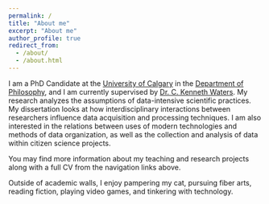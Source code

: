 ```yaml
---
permalink: /
title: "About me"
excerpt: "About me"
author_profile: true
redirect_from: 
  - /about/
  - /about.html
---
```


I am a PhD Candidate at the [University of Calgary](https://www.ucalgary.ca/) in the [Department of Philosophy](https://arts.ucalgary.ca/philosophy), and I am currently supervised by [Dr. C. Kenneth Waters](http://www.ckennethwaters.com/). My research analyzes the assumptions of data-intensive scientific practices. My dissertation looks at how interdisciplinary interactions between researchers influence data acquisition and processing techniques. I am also interested in the relations between uses of modern technologies and methods of data organization, as well as the collection and analysis of data within citizen science projects.

You may find more information about my teaching and research projects along with a full CV from the navigation links above.

Outside of academic walls, I enjoy pampering my cat, pursuing fiber arts, reading fiction, playing video games, and tinkering with technology.

